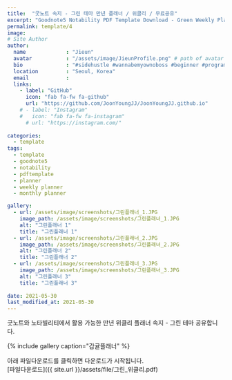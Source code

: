 ```yaml
---
title:  "굿노트 속지 - 그린 테마 만년 플래너 / 위클리 / 무료공유"
excerpt: "Goodnote5 Notability PDF Template Download - Green Weekly Planner"
permalink: template/4
image: 
# Site Author
author:
  name             : "Jieun"
  avatar           : "/assets/image/JieunProfile.png" # path of avatar image, e.g. "/assets/images/bio-photo.jpg"
  bio              : "#sidehustle #wannabemyownoboss #beginner #programmer"
  location         : "Seoul, Korea"
  email            :
  links:
    - label: "GitHub"
      icon: "fab fa-fw fa-github"
      url: "https://github.com/JoonYoungJJ/JoonYoungJJ.github.io"
    # - label: "Instagram"
    #   icon: "fab fa-fw fa-instagram"
      # url: "https://instagram.com/"
      
categories:
  - template
tags:
  - template
  - goodnote5
  - notability
  - pdftemplate
  - planner
  - weekly planner
  - monthly planner

gallery:
  - url: /assets/image/screenshots/그린플래너_1.JPG
    image_path: /assets/image/screenshots/그린플래너_1.JPG
    alt: "그린플래너 1"
    title: "그린플래너 1"
  - url: /assets/image/screenshots/그린플래너_2.JPG
    image_path: /assets/image/screenshots/그린플래너_2.JPG
    alt: "그린플래너 2"
    title: "그린플래너 2"
  - url: /assets/image/screenshots/그린플래너_3.JPG
    image_path: /assets/image/screenshots/그린플래너_3.JPG
    alt: "그린플래너 3"
    title: "그린플래너 3"
 
date: 2021-05-30
last_modified_at: 2021-05-30
---
```


굿노트와 노타빌리티에서 활용 가능한 만년 위클리 플래너 속지 - 그린 테마 공유합니다.  

{% include gallery caption="감귤플래너" %}    
  
아래 파일다운로드를 클릭하면 다운로드가 시작됩니다.  
[파일다운로드]({{ site.url }}/assets/file/그린_위클리.pdf)  
  
